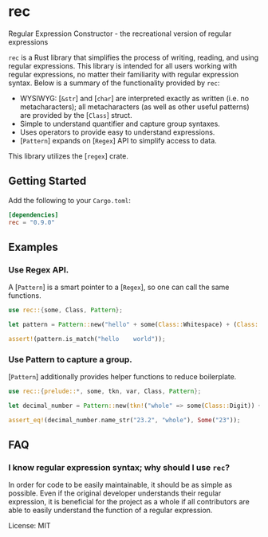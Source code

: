 # rec

Regular Expression Constructor - the recreational version of regular expressions

`rec` is a Rust library that simplifies the process of writing, reading, and using regular
expressions. This library is intended for all users working with regular expressions, no matter
their familiarity with regular expression syntax. Below is a summary of the functionality
provided by `rec`:

- WYSIWYG: [`&str`] and [`char`] are interpreted exactly as written (i.e. no metacharacters);
all metacharacters (as well as other useful patterns) are provided by the [`Class`] struct.
- Simple to understand quantifier and capture group syntaxes.
- Uses operators to provide easy to understand expressions.
- [`Pattern`] expands on [`Regex`] API to simplify access to data.

This library utilizes the [`regex`] crate.

## Getting Started

Add the following to your `Cargo.toml`:

```toml
[dependencies]
rec = "0.9.0"
```

## Examples
### Use Regex API.

A [`Pattern`] is a smart pointer to a [`Regex`], so one can call the same functions.

```rust
use rec::{some, Class, Pattern};

let pattern = Pattern::new("hello" + some(Class::Whitespace) + (Class::Digit | "world"));

assert!(pattern.is_match("hello    world"));
```

### Use Pattern to capture a group.

[`Pattern`] additionally provides helper functions to reduce boilerplate.

```rust
use rec::{prelude::*, some, tkn, var, Class, Pattern};

let decimal_number = Pattern::new(tkn!("whole" => some(Class::Digit)) + "." + var(Class::Digit));

assert_eq!(decimal_number.name_str("23.2", "whole"), Some("23"));
```

## FAQ

### I know regular expression syntax; why should I use `rec`?

In order for code to be easily maintainable, it should be as simple as possible. Even if the
original developer understands their regular expression, it is beneficial for the project as a
whole if all contributors are able to easily understand the function of a regular expression.

License: MIT
